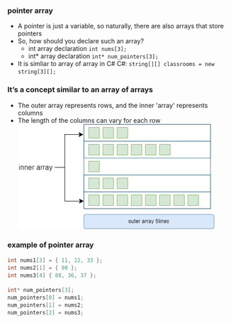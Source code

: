### pointer array
- A pointer is just a variable, so naturally, there are also arrays that store pointers
- So, how should you declare such an array?
    - int array declaration
    `int nums[3];`
    - int* array declaration
    `int* num_pointers[3];`
- It is simliar to array of array in C#
C#: `string[][] classrooms = new string[3][];`



### It’s a concept similar to an array of arrays
- The outer array represents rows, and the inner 'array' represents columns
- The length of the columns can vary for each row
!['pointer array'](./pointer%20array.png)

### example of pointer array
```c
int nums1[3] = { 11, 22, 33 };
int nums2[1] = { 90 };
int nums3[4] { 88, 36, 37 };

int* num_pointers[3];
num_pointers[0] = nums1;
num_pointers[1] = nums2;
num_pointers[2] = nums3;
```